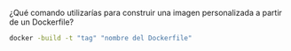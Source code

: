 ¿Qué comando utilizarías para construir una imagen personalizada a partir de un Dockerfile?


``` bash
docker -build -t "tag" "nombre del Dockerfile" 
```


